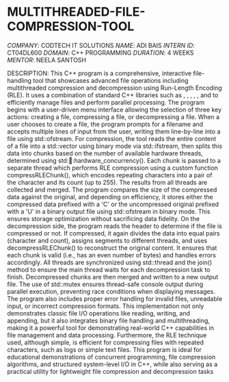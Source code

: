 # MULTITHREADED-FILE-COMPRESSION-TOOL
*COMPANY*: CODTECH IT SOLUTIONS
*NAME*: ADI BAIS
*INTERN ID*: CT04DL600
*DOMAIN*: C++ PROGRAMMING
*DURATION*: 4 WEEKS
*MENTOR*: NEELA SANTOSH

DESCRIPTION:
This C++ program is a comprehensive, interactive file-handling tool that showcases advanced file operations including multithreaded compression and decompression using Run-Length Encoding (RLE). It uses a combination of standard C++ libraries such as <iostream>, <fstream>, <vector>, <string>, <thread>, and <mutex> to efficiently manage files and perform parallel processing. The program begins with a user-driven menu interface allowing the selection of three key actions: creating a file, compressing a file, or decompressing a file. When a user chooses to create a file, the program prompts for a filename and accepts multiple lines of input from the user, writing them line-by-line into a file using std::ofstream. For compression, the tool reads the entire content of a file into a std::vector<char> using binary mode via std::ifstream, then splits this data into chunks based on the number of available hardware threads, determined using std::thread::hardware_concurrency(). Each chunk is passed to a separate thread which performs RLE compression using a custom function compressRLEChunk(), which encodes repeating characters into a pair of the character and its count (up to 255). The results from all threads are collected and merged. The program compares the size of the compressed data against the original, and depending on efficiency, it stores either the compressed data prefixed with a 'C' or the uncompressed original prefixed with a 'U' in a binary output file using std::ofstream in binary mode. This ensures storage optimization without sacrificing data fidelity. On the decompression side, the program reads the header to determine if the file is compressed or not. If compressed, it again divides the data into equal pairs (character and count), assigns segments to different threads, and uses decompressRLEChunk() to reconstruct the original content. It ensures that each chunk is valid (i.e., has an even number of bytes) and handles errors accordingly. All threads are synchronized using std::thread and the join() method to ensure the main thread waits for each decompression task to finish. Decompressed chunks are then merged and written to a new output file. The use of std::mutex ensures thread-safe console output during parallel execution, preventing race conditions when displaying messages. The program also includes proper error handling for invalid files, unreadable input, or incorrect compression formats. This implementation not only demonstrates classic file I/O operations like reading, writing, and appending, but it also integrates binary file handling and multithreading, making it a powerful tool for demonstrating real-world C++ capabilities in file management and data processing. Furthermore, the RLE technique used, although simple, is efficient for compressing files with repeated characters, such as logs or simple text files. This program is ideal for educational demonstrations of concurrent programming, file compression algorithms, and structured system-level I/O in C++, while also serving as a practical utility for lightweight file compression and decompression tasks
